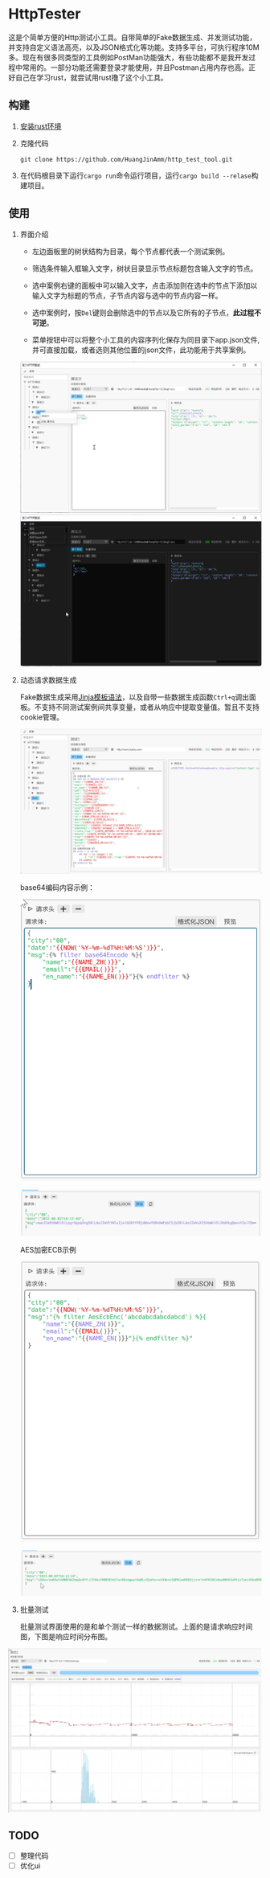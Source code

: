 # HttpTester

这是个简单方便的Http测试小工具。自带简单的Fake数据生成、并发测试功能，并支持自定义语法高亮，以及JSON格式化等功能。支持多平台，可执行程序10M多。现在有很多同类型的工具例如PostMan功能强大，有些功能都不是我开发过程中常用的。一部分功能还需要登录才能使用，并且Postman占用内存也高。正好自己在学习rust，就尝试用rust撸了这个小工具。

## 构建

1. [安装rust环境](https://www.rust-lang.org/learn/get-started)

2. 克隆代码
   
   ```git
   git clone https://github.com/HuangJinAmm/http_test_tool.git
   ```

3. 在代码根目录下运行`cargo run`命令运行项目，运行`cargo build --relase`构建项目。

## 使用

1. 界面介绍
   
   - 左边面板里的树状结构为目录，每个节点都代表一个测试案例。
   
   - 筛选条件输入框输入文字，树状目录显示节点标题包含输入文字的节点。
   
   - 选中案例右键的面板中可以输入文字，点击添加则在选中的节点下添加以输入文字为标题的节点，子节点内容与选中的节点内容一样。
   
   - 选中案例时，按`Del`键则会删除选中的节点以及它所有的子节点，**此过程不可逆**。
   
   - 菜单按钮中可以将整个小工具的内容序列化保存为同目录下app.json文件,并可直接加载，或者选则其他位置的json文件，此功能用于共享案例。
   
   ![http_test_cvUp7xZPbD.png](./screenshots/http_test_cvUp7xZPbD.png)![http_test_9MngGDPGcr.png](./screenshots/http_test_9MngGDPGcr.png)
   
   

2. 动态请求数据生成
   
   Fake数据生成采用[Jinja模板语法](https://docs.rs/minijinja/latest/minijinja/syntax/index.html)，以及自带一些数据生成函数`Ctrl+q`调出面板。不支持不同测试案例间共享变量，或者从响应中提取变量值。暂且不支持cookie管理。
   
   ![http_test_9rknSyseb8.gif](./screenshots/http_test_9rknSyseb8.gif)
   
   base64编码内容示例：
   
   ![http_test_wCiB9OolND.png](./screenshots/http_test_wCiB9OolND.png)
   
   ![http_test_q60mREH0q0.png](./screenshots/http_test_q60mREH0q0.png)
   
   AES加密ECB示例
   
   ![http_test_PF3Y87zIg2.png](./screenshots/http_test_PF3Y87zIg2.png)
   
   ![http_test_AqeNnujrvZ.png](./screenshots/http_test_AqeNnujrvZ.png)

3. 批量测试
   
   批量测试界面使用的是和单个测试一样的数据测试。上面的是请求响应时间图，下图是响应时间分布图。

![http_test_KPkBVNDQ1y.png](./screenshots/http_test_KPkBVNDQ1y.png)

## TODO

- [ ] 整理代码
- [ ] 优化ui